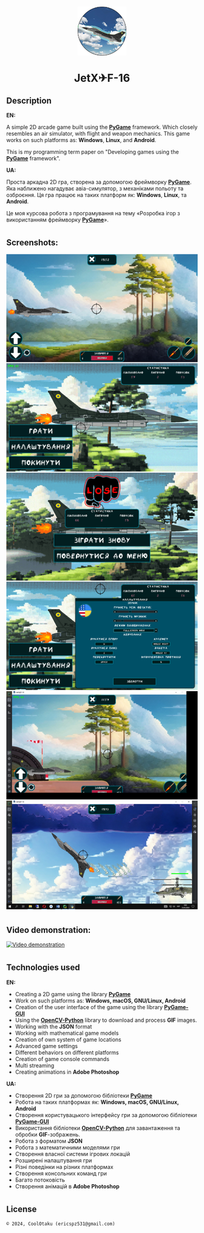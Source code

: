 <p align="center"><img width="128" height="128" src="assets/images/icon.png"/></p>
<h1 align="center">JetX✈F-16</h1>

## Description
<b>EN:</b>

A simple 2D arcade game built using the [**PyGame**](https://www.pygame.org/news) framework. Which closely resembles an air simulator, with flight and weapon mechanics.
This game works on such platforms as: **Windows**, **Linux**, and **Android**.

This is my programming term paper on "Developing games using the [**PyGame**](https://www.pygame.org/news) framework".

<b>UA:</b>

Проста аркадна 2D гра, створена за допомогою фреймворку [**PyGame**](https://www.pygame.org/news). Яка наближено нагадуває авіа-симулятор, з механіками польоту та озброєння.
Ця гра працює на таких платформ як: **Windows**, **Linux**, та **Android**.

Це моя курсова робота з програмування на тему «Розробка ігор з використанням фреймворку [**PyGame**](https://www.pygame.org/news)».

#
## Screenshots:
<p>
  <img src="screenshots/1.png" height="20%"/>
  <img src="screenshots/2.jpg" height="20%"/>
  <img src="screenshots/3.png" height="20%"/>
  <img src="screenshots/4.png" height="20%"/>
  <img src="screenshots/5.jpg" height="20%"/>
  <img src="screenshots/6.png" height="20%"/>
</p>

#
## Video demonstration:
[![Video demonstration](https://i.ytimg.com/an_webp/etoVw_5Qjeo/mqdefault_6s.webp?du=3000&sqp=CNTNx7YG&rs=AOn4CLBEx23cqmE21s_lnImHubt9fhxDNg)](https://www.youtube.com/watch?v=etoVw_5Qjeo)

#
## Technologies used
<b>EN:</b>
- Creating a 2D game using the library [**PyGame**](https://www.pygame.org)
- Work on such platforms as: **Windows, macOS, GNU/Linux, Android**
- Creation of the user interface of the game using the library [**PyGame-GUI**](https://pygame-gui.readthedocs.io)
- Using the [**OpenCV-Python**](https://pypi.org/project/opencv-python/) library to download and process **GIF** images.
- Working with the **JSON** format
- Working with mathematical game models
- Creation of own system of game locations
- Advanced game settings
- Different behaviors on different platforms
- Creation of game console commands
- Multi streaming
- Creating animations in **Adobe Photoshop**

<b>UA:</b>
- Створення 2D гри за допомогою бібліотеки [**PyGame**](https://www.pygame.org)
- Робота на таких платформах як: **Windows, macOS, GNU/Linux, Android**
- Створення користувацького інтерфейсу гри за допомогою бібліотеки [**PyGame-GUI**](https://pygame-gui.readthedocs.io)
- Використання бібліотеки [**OpenCV-Python**](https://pypi.org/project/opencv-python/) для завантаження та обробки **GIF**-зображень.
- Робота з форматом **JSON**
- Робота з математичними моделями гри
- Створення власної системи ігрових локацій
- Розширені налаштування гри
- Різні поведінки на різних платформах
- Створення консольних команд гри
- Багато потоковість
- Створення анімацій в **Adobe Photoshop**

#
## License
```
© 2024, CoolOtaku (ericspz531@gmail.com)
```

